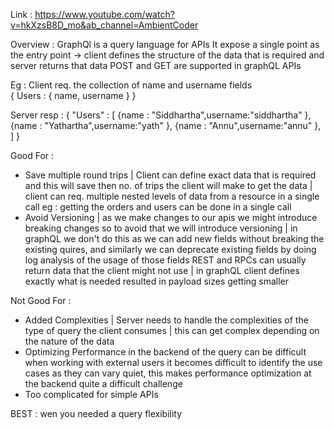 Link : https://www.youtube.com/watch?v=hkXzsB8D_mo&ab_channel=AmbientCoder

Overview :
GraphQl is a query language for APIs
It expose a single point as the entry point -> client defines the structure of the data that is required and server returns that data
POST and GET are supported in graphQL APIs

Eg : Client req. the collection of name and username fields  
{
Users : {
name,
username
}
}

Server resp :
{
"Users" : [
{name : "Siddhartha",username:"siddhartha" },
{name : "Yathartha",username:"yath" },
{name : "Annu",username:"annu" },
]
}

Good For :

- Save multiple round trips | Client can define exact data that is required and this will save then no. of trips the client will make to get the data | client can req. multiple nested levels of data from a resource in a single call
  eg : getting the orders and users can be done in a single call
- Avoid Versioning | as we make changes to our apis we might introduce breaking changes so to avoid that we will introduce versioning | in graphQL we don't do this as we can add new fields without breaking the existing quires, and similarly we can deprecate existing fields by doing log analysis of the usage of those fields
  REST and RPCs can usually return data that the client might not use | in graphQL client defines exactly what is needed resulted in payload sizes getting smaller

Not Good For :

- Added Complexities | Server needs to handle the complexities of the type of query the client consumes | this can get complex depending on the nature of the data
- Optimizing Performance in the backend of the query can be difficult when working with external users it becomes difficult to identify the use cases as they can vary quiet, this makes performance optimization at the backend quite a difficult challenge
- Too complicated for simple APIs

BEST : wen you needed a query flexibility

